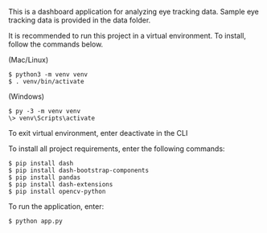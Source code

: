 This is a dashboard application for analyzing eye tracking data.
Sample eye tracking data is provided in the data folder.

It is recommended to run this project in a virtual environment.
To install, follow the commands below.

(Mac/Linux)
```
$ python3 -m venv venv
$ . venv/bin/activate
```

(Windows)
```
$ py -3 -m venv venv
\> venv\Scripts\activate
```

To exit virtual environment, enter deactivate in the CLI

To install all project requirements, enter the following commands:

```
$ pip install dash
$ pip install dash-bootstrap-components
$ pip install pandas
$ pip install dash-extensions
$ pip install opencv-python
```

To run the application, enter:

```
$ python app.py
```
